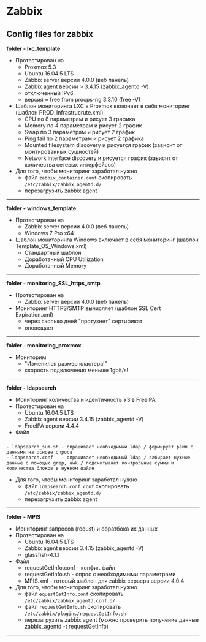 # Zabbix
Config files for zabbix
---
**folder - lxc_template**
- Протестирован на 
    - Proxmox 5.3
    - Ubuntu 16.04.5 LTS 
    - Zabbix server версии 4.0.0 (веб панель)
    - Zabbix agent версии > 3.4.15 (zabbix_agentd -V)
    - отключенный IPv6
    - версия = free from procps-ng 3.3.10 (free -V)
- Шаблон мониторинга LXC в Proxmox включает в себя мониторинг (шаблон PROD_Infrastrucrute.xml)
    - CPU по 8 параметрам и рисует 3 графика
    - Memory по 4 параметрам и рисует 2 график
    - Swap по 3 параметрам и рисует 2 график
    - Ping fail по 2 параметрам и рисует 2 графика
    - Mounted filesystem discovery и рисуется график (зависит от монтированных сущностей)
    - Network interface discovery и рисуется график (зависит от количества сетевых интерфейсов)
- Для того, чтобы мониторинг заработал нужно 
    - файл `zabbix_container.conf` скопировать `/etc/zabbix/zabbix_agentd.d/`
    - перезагрузить zabbix agent 
---
**folder - windows_template**
- Протестирован на 
    - Zabbix server версии 4.0.0 (веб панель)
    - Windows 7 Pro x64
- Шаблон мониторинга Windows включает в себя мониторинг (шаблон Template_OS_Windows.xml)
    - Стандартный шаблон
    - Доработанный CPU Utilization 
    - Доработанный Memory 
---
**folder - monitoring_SSL_https_smtp**
- Протестирован на 
    - Zabbix server версии 4.0.0 (веб панель)
- Мониторинг HTTPS/SMTP вычисляет (шаблон SSL Cert Expiration.xml)
    - через сколько дней "протухнет" сертификат
    - оповещает
---
**folder - monitoring_proxmox**
- Мониторим
    - "Изменился размер кластера!"
    - скорость подключения меньше 1gbit/s!
---
**folder - ldapsearch**
- Мониторинг количества и идентичность УЗ в FreeIPA
- Протестирован на 
    - Ubuntu 16.04.5 LTS 
    - Zabbix agent версии 3.4.15 (zabbix_agentd -V)
    - FreeIPA версии 4.4.4
- Файл
#####
    - ldapsearch_sum.sh - опрашивает необходимый ldap / формирует файл с данными на основе опроса
    - ldapsearch.conf   - опрашивает необходимый ldap / забирает нужные данные с помощью grep, awk / подсчитывает контрольные суммы и количества блоков в нужном файле
- Для того, чтобы мониторинг заработал нужно 
    - файл `ldapsearch.conf.conf` скопировать `/etc/zabbix/zabbix_agentd.d/`
    - перезагрузить zabbix agent 
---
**folder - MPIS**
- Мониторинг запросов (requst) и обратбока их данных 
- Протестирован на 
    - Ubuntu 16.04.5 LTS 
    - Zabbix agent версии 3.4.15 (zabbix_agentd -V)
    - glassfish-4.1.1
- Файл 
    - requestGetInfo.conf - конфиг. файл 
    - requestGetInfo.sh - опрос с необходимыми параметрами 
    - MPIS.xml - готовый шаблон для zabbix сервера версии 4.0.4
- Для того, чтобы мониторинг заработал нужно 
    - файл `equestGetInfo.conf` скопировать `/etc/zabbix/zabbix_agentd.conf.d/`
    - файл `requestGetInfo.sh` скопировать `/etc/zabbix/plugins/requestGetInfo.sh`
    - перезагрузить zabbix agent 
    (можно проверить получение данные zabbix_agentd -t requestGetInfo)
---
